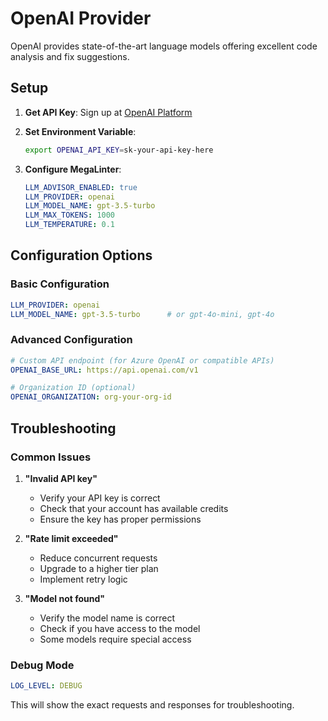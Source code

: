 # OpenAI Provider

OpenAI provides state-of-the-art language models offering excellent code analysis and fix suggestions.

## Setup

1. **Get API Key**: Sign up at [OpenAI Platform](https://platform.openai.com/)

2. **Set Environment Variable**:

   ```bash
   export OPENAI_API_KEY=sk-your-api-key-here
   ```

3. **Configure MegaLinter**:

   ```yaml
   LLM_ADVISOR_ENABLED: true
   LLM_PROVIDER: openai
   LLM_MODEL_NAME: gpt-3.5-turbo
   LLM_MAX_TOKENS: 1000
   LLM_TEMPERATURE: 0.1
   ```

## Configuration Options

### Basic Configuration

```yaml
LLM_PROVIDER: openai
LLM_MODEL_NAME: gpt-3.5-turbo      # or gpt-4o-mini, gpt-4o
```

### Advanced Configuration

```yaml
# Custom API endpoint (for Azure OpenAI or compatible APIs)
OPENAI_BASE_URL: https://api.openai.com/v1

# Organization ID (optional)
OPENAI_ORGANIZATION: org-your-org-id
```

## Troubleshooting

### Common Issues

1. **"Invalid API key"**
   - Verify your API key is correct
   - Check that your account has available credits
   - Ensure the key has proper permissions

2. **"Rate limit exceeded"**
   - Reduce concurrent requests
   - Upgrade to a higher tier plan
   - Implement retry logic

3. **"Model not found"**
   - Verify the model name is correct
   - Check if you have access to the model
   - Some models require special access

### Debug Mode

```yaml
LOG_LEVEL: DEBUG
```

This will show the exact requests and responses for troubleshooting.
